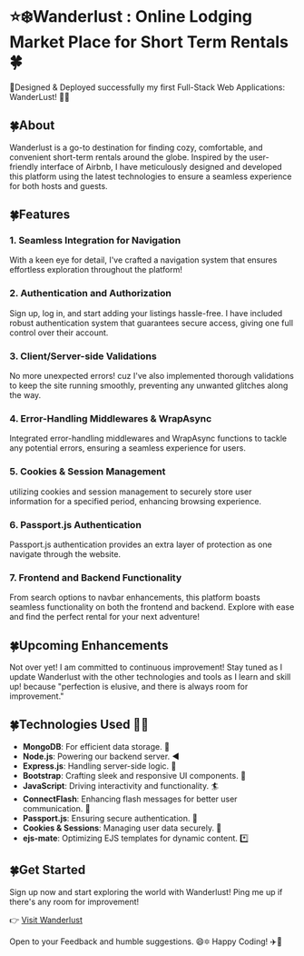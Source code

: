 # ⭐❄️Wanderlust : Online Lodging Market Place for Short Term Rentals 🍀

🚀Designed & Deployed successfully my first Full-Stack Web Applications: WanderLust! 🚀✨

## 🍀About

Wanderlust is a go-to destination for finding cozy, comfortable, and convenient short-term rentals around the globe. Inspired by the user-friendly interface of Airbnb, I have meticulously designed and developed this platform using the latest technologies to ensure a seamless experience for both hosts and guests.

## 🍀Features

### 1. Seamless Integration for Navigation
With a keen eye for detail, I've crafted a navigation system that ensures effortless exploration throughout the platform!

### 2. Authentication and Authorization
Sign up, log in, and start adding your listings hassle-free. I have included robust authentication system that guarantees secure access, giving one full control over their account.

### 3. Client/Server-side Validations
No more unexpected errors! cuz I've also implemented thorough validations to keep the site running smoothly, preventing any unwanted glitches along the way.

### 4. Error-Handling Middlewares & WrapAsync
Integrated error-handling middlewares and WrapAsync functions to tackle any potential errors, ensuring a seamless experience for users.

### 5. Cookies & Session Management
 utilizing cookies and session management to securely store user information for a specified period, enhancing browsing experience.

### 6. Passport.js Authentication
 Passport.js authentication provides an extra layer of protection as one navigate through the website.

### 7. Frontend and Backend Functionality
From search options to navbar enhancements, this platform boasts seamless functionality on both the frontend and backend. Explore with ease and find the perfect rental for your next adventure!

## 🍀Upcoming Enhancements

Not over yet! I am committed to continuous improvement! Stay tuned as I update Wanderlust with the other technologies and tools as I learn and skill up! because "perfection is elusive, and there is always room for improvement."

## 🍀Technologies Used 🧑‍💻

- **MongoDB**: For efficient data storage. 🏪
- **Node.js**: Powering our backend server. ◀️
- **Express.js**: Handling server-side logic. 🧮
- **Bootstrap**: Crafting sleek and responsive UI components. 🌙
- **JavaScript**: Driving interactivity and functionality. 🏄
- **ConnectFlash**: Enhancing flash messages for better user communication. 🔦
- **Passport.js**: Ensuring secure authentication. 🛂
- **Cookies & Sessions**: Managing user data securely. 🍪
- **ejs-mate**: Optimizing EJS templates for dynamic content. *️⃣

## 🍀Get Started

Sign up now and start exploring the world with Wanderlust! Ping me up if there's any room for improvement!

👉 [Visit Wanderlust](https://wanderlust-online-lodging-marketplace.onrender.com/listings)

Open to your Feedback and humble suggestions. 😄🔯 
Happy Coding! ✈️🌟
